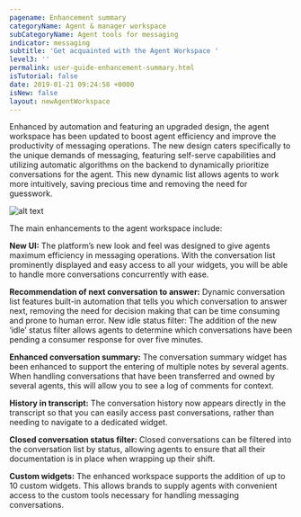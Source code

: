 ```yaml
---
pagename: Enhancement summary
categoryName: Agent & manager workspace
subCategoryName: Agent tools for messaging
indicator: messaging
subtitle: 'Get acquainted with the Agent Workspace '
level3: ''
permalink: user-guide-enhancement-summary.html
isTutorial: false
date: 2019-01-21 09:24:58 +0000
isNew: false
layout: newAgentWorkspace
---
```


Enhanced by automation and featuring an upgraded design, the agent workspace has been updated to boost agent efficiency and improve the productivity of messaging operations. The new design caters specifically to the unique demands of messaging, featuring self-serve capabilities and utilizing automatic algorithms on the backend to dynamically prioritize conversations for the agent. This new dynamic list allows agents to work more intuitively, saving precious time and removing the need for guesswork.

![alt text](new-agent-workspace-5.jpg)

The main enhancements to the agent workspace include: 

**New UI:** The platform’s new look and feel was designed to give agents maximum efficiency in messaging operations. With the conversation list prominently displayed and easy access to all your widgets, you will be able to handle more conversations concurrently with ease. 

**Recommendation of next conversation to answer:** Dynamic conversation list features built-in automation that tells you which conversation to answer next, removing the need for decision making that can be time consuming and prone to human error. 
New idle status filter: The addition of the new ‘idle’ status filter allows agents to determine which conversations have been pending a consumer response for over five minutes.

**Enhanced conversation summary:** The conversation summary widget has been enhanced to support the entering of multiple notes by several agents. When handling conversations that have been transferred and owned by several agents, this will allow you to see a log of comments for context. 

**History in transcript:** The conversation history now appears directly in the transcript so that you can easily access past conversations, rather than needing to navigate to a dedicated widget. 

**Closed conversation status filter:** Closed conversations can be filtered into the conversation list by status, allowing agents to ensure that all their documentation is in place when wrapping up their shift. 

**Custom widgets:** The enhanced workspace supports the addition of up to 10 custom widgets. This allows brands to supply agents with convenient access to the custom tools necessary for handling messaging conversations. 
